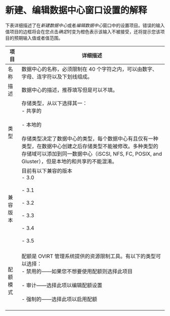 # 新建、编辑数据中心窗口设置的解释

下表详细描述了在*新建数据中心*或者*编辑数据中心*窗口中的设置项目。错误的输入值项目的边框将会在您点击*确定*时变为橙色表示该输入不被接受，还将提示您该项目的预期输入值或者值范围。

|项目|详细描述|
|----|--------|
|名称|数据中心的名称，必须限制在 40 个字符之内，可以由数字、字母、连字符以及下划线组成。|
|描述|数据中心的描述，推荐填写但是可以不填。|
|类型|存储类型，从以下选择其一：<br/>-   共享的<br/><br/>-   本地的<br/><br/>存储类型决定了数据中心的类型，每个数据中心有且仅有一种类型，在数据中心创建之后存储类型不能被修改。多种类型的存储域可以添加到同一数据中心（iSCSI, NFS, FC, POSIX, and Gluster），但是本地的和共享的不能混淆。
|兼容版本|目前有以下兼容的版本<br/>-   3.0<br/><br/>-   3.1<br/><br/>-   3.2<br/><br/>-    3.3<br/><br/>- 3.4<br/><br/>- 3.5<br/><br/>|
|配额模式|配额是 OVIRT 管理系统提供的资源限制工具。有以下的类型可以选择：<br/>-   禁用的——如果您不想要使用配额则选择此项目<br/><br/>-   审计——选择此项以编辑配额设置<br/><br/>-   强制的——选择此项以启用配额<br/><br/>|
